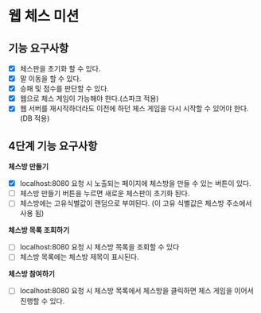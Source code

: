 # 웹 체스 미션

## 기능 요구사항

 - [x] 체스판을 초기화 할 수 있다.
 - [x] 말 이동을 할 수 있다.
 - [x] 승패 및 점수를 판단할 수 있다.
 - [x] 웹으로 체스 게임이 가능해야 한다.(스파크 적용)
 - [x] 웹 서버를 재시작하더라도 이전에 하던 체스 게임을 다시 시작할 수 있어야 한다.(DB 적용)
 
 ## 4단계 기능 요구사항
 
 **체스방 만들기**
 - [x] localhost:8080 요청 시 노출되는 페이지에 체스방을 만들 수 있는 버튼이 있다.
 - [ ] 체스방 만들기 버튼을 누르면 새로운 체스판이 초기화 된다.
 - [ ] 체스방에는 고유식별값이 랜덤으로 부여된다. (이 고유 식별값은 체스방 주소에서 사용 됨)
 
 **체스방 목록 조회하기**
 - [ ] localhost:8080 요청 시 체스방 목록을 조회할 수 있다
 - [ ] 체스방 목록에는 체스방 제목이 표시된다.
 
 **체스방 참여하기**
 - [ ] localhost:8080 요청 시 체스방 목록에서 체스방을 클릭하면 체스 게임을 이어서 진행할 수 있다.